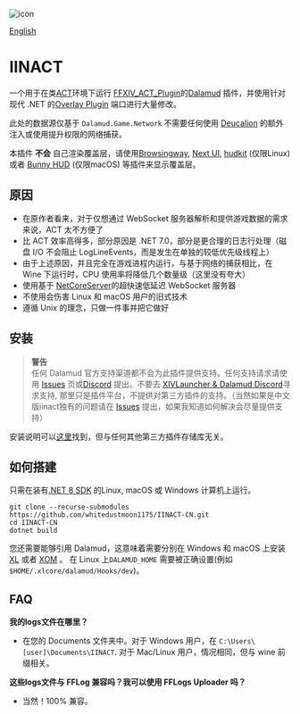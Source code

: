 ![icon](https://github.com/marzent/IINACT/blob/main/images/icon.ico?raw=true)

[English](https://github.com/whitedustmoon1175/IINACT-CN/main/README-EN.md)

# IINACT

一个用于在类[ACT](https://advancedcombattracker.com/)环境下运行 [FFXIV_ACT_Plugin](https://github.com/ravahn/FFXIV_ACT_Plugin)的[Dalamud](https://github.com/goatcorp/Dalamud) 插件，并使用针对现代 .NET 的[Overlay Plugin](https://github.com/OverlayPlugin/OverlayPlugin) 端口进行大量修改。

此处的数据源仅基于 `Dalamud.Game.Network` 不需要任何使用 [Deucalion](https://github.com/ff14wed/deucalion) 的额外注入或使用提升权限的网络捕获。

本插件 **不会** 自己渲染覆盖层，请使用[Browsingway](https://github.com/Styr1x/Browsingway), [Next UI](https://github.com/kaminaris/Next-UI), [hudkit](https://github.com/valarnin/hudkit) (仅限Linux) 或者 [Bunny HUD](https://github.com/marzent/Bunny-HUD) (仅限macOS) 等插件来显示覆盖层。


## 原因

- 在原作者看来，对于仅想通过 WebSocket 服务器解析和提供游戏数据的需求来说，ACT 太不方便了
- 比 ACT 效率高得多，部分原因是 .NET 7.0，部分是更合理的日志行处理（磁盘 I/O 不会阻止 LogLineEvents，而是发生在单独的较低优先级线程上）
- 由于上述原因，并且完全在游戏进程内运行，与基于网络的捕获相比，在 Wine 下运行时，CPU 使用率将降低几个数量级（这里没有夸大）
- 使用基于 [NetCoreServer](https://github.com/chronoxor/NetCoreServer)的超快速低延迟 WebSocket 服务器
- 不使用会伤害 Linux 和 macOS 用户的旧式技术
- 遵循 Unix 的理念，只做一件事并把它做好  

## 安装

> **警告**  
> 任何 Dalamud 官方支持渠道都不会为此插件提供支持。任何支持请求请使用 [Issues](https://github.com/marzent/IINACT/issues) 页或[Discord](https://discord.gg/pcexJC8YPG) 提出。不要去 [XIVLauncher & Dalamud Discord](https://discord.gg/holdshift)寻求支持, 那里只是插件平台，不提供对第三方插件的支持。（当然如果是中文版iinact独有的问题请在 [Issues](https://github.com/whitedustmoon1175/IINACT-CN/issues) 提出，如果我知道如何解决会尽量提供支持）

安装说明可以[这里](https://www.iinact.com/installation/)找到，但与任何其他第三方插件存储库无关。

## 如何搭建

只需在装有[.NET 8 SDK](https://dotnet.microsoft.com/en-us/download/dotnet/8.0)
的Linux, macOS 或 Windows 计算机上运行。
```
git clone --recurse-submodules https://github.com/whitedustmoon1175/IINACT-CN.git
cd IINACT-CN
dotnet build
``` 

您还需要能够引用 Dalamud，这意味着需要分别在 Windows 和 macOS 上安装 [XL](https://github.com/goatcorp/FFXIVQuickLauncher) 或者 [XOM](https://github.com/marzent/XIV-on-Mac) 。 在 Linux 上`DALAMUD_HOME` 需要被正确设置(例如`$HOME/.xlcore/dalamud/Hooks/dev`)。

## FAQ

**我的logs文件在哪里？**

- 在您的 Documents 文件夹中。对于 Windows 用户，在 `C:\Users\[user]\Documents\IINACT`. 对于 Mac/Linux 用户，情况相同，但与 wine 前缀相关。

**这些logs文件与 FFLog 兼容吗？我可以使用 FFLogs Uploader 吗？**

- 当然！100% 兼容。
